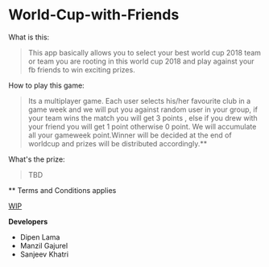 # World-Cup-with-Friends

What is this:
> This app basically allows you to select your best world cup 2018 team or team you are rooting in this world cup 2018 and play against your fb friends to win exciting prizes.

How to play this game:
>Its a multiplayer game. Each user selects his/her favourite club in a game week and we will put you against random user in your group, if your team wins the match you will get 3 points , else if you drew with your friend you will get 1 point otherwise 0 point. We will accumulate all your gameweek point.Winner will be decided at the end of worldcup and prizes will be distributed accordingly.**

What's the prize:
>TBD

** Terms and Conditions applies

[WIP ](https://www.facebook.com/groups/135059897174198/)

**Developers**
- Dipen Lama
- Manzil Gajurel
- Sanjeev Khatri
